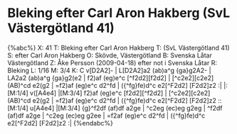 # Bleking efter Carl Aron Hakberg (SvL Västergötland 41)

{%abc%}
X: 41
T: Bleking efter Carl Aron Hakberg
T: (SvL Västergötland 41)
S: efter Carl Aron Hakberg
O: Skövde, Västergötland
B: Svenska Låtar Västergötland
Z: Åke Persson (2009-04-18) efter not i Svenska Låtar
R: Bleking
L: 1/16
M: 3/4
K: C
v[D2A2]- | L[D2A2]a2 (ab)a^g {ga}g2A2- | LA2a2 (ab)a^g {ga}g2(e2 | f2)af (eg)e^c [^f2d2][f2d2] |
[^c2e2][c2e2] (AB)^cd e2(g2 | =f2)af (eg)e^c d2^fd | ({^fg}fe)d^c e2[^F2d2] [F2d2]z2 :|
|:[M:1/4] v([A4e4] |[M:3/4] f2)af (eg)e^c [f2d2][^f2d2] | [^c2e2][c2e2] (AB)^cd e2(g2 | =f2)af (eg)e^c d2^fd |
({^fg}fe)d^c e2[^F2d2] [F2d2]z2 ::[M:1/4] u[A4e4] |[M:3/4] {g}^f2df (af)df a2ge | ^c2eg (ec)eg g2eg |
^f2df (af)df a2ge | ^c2eg (ec)eg g2ee | =f2af (eg)e^c d2^fd | ({^fg}fe)d^c e2[^F2d2] [F2d2]z2 :|
{%endabc%}

